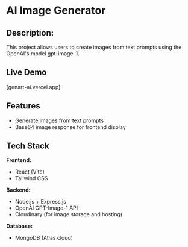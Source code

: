 # AI Image Generator

## Description:
This project allows users to create images from text prompts using the OpenAI's model gpt-image-1. 

## Live Demo
[genart-ai.vercel.app]

## Features
- Generate images from text prompts
- Base64 image response for frontend display

## Tech Stack
**Frontend:**  
- React (Vite)  
- Tailwind CSS  

**Backend:**  
- Node.js + Express.js  
- OpenAI GPT-Image-1 API
- Cloudinary (for image storage and hosting)

**Database:**  
- MongoDB (Atlas cloud)
